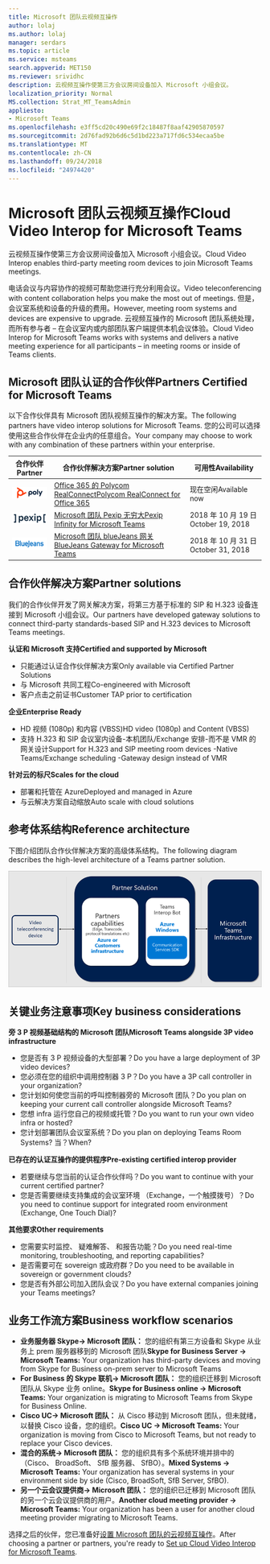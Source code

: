 ```yaml
---
title: Microsoft 团队云视频互操作
author: lolaj
ms.author: lolaj
manager: serdars
ms.topic: article
ms.service: msteams
search.appverid: MET150
ms.reviewer: srividhc
description: 云视频互操作使第三方会议房间设备加入 Microsoft 小组会议。
localization_priority: Normal
MS.collection: Strat_MT_TeamsAdmin
appliesto:
- Microsoft Teams
ms.openlocfilehash: e3ff5cd20c490e69f2c18487f8aaf42905870597
ms.sourcegitcommit: 2d76fad92b6d6c5d1bd223a717fd6c534ecaa5be
ms.translationtype: MT
ms.contentlocale: zh-CN
ms.lasthandoff: 09/24/2018
ms.locfileid: "24974420"
---
```

# <a name="cloud-video-interop-for-microsoft-teams"></a><span data-ttu-id="4b061-103">Microsoft 团队云视频互操作</span><span class="sxs-lookup"><span data-stu-id="4b061-103">Cloud Video Interop for Microsoft Teams</span></span>

<span data-ttu-id="4b061-104">云视频互操作使第三方会议房间设备加入 Microsoft 小组会议。</span><span class="sxs-lookup"><span data-stu-id="4b061-104">Cloud Video Interop enables third-party meeting room devices to join Microsoft Teams meetings.</span></span>

<span data-ttu-id="4b061-105">电话会议与内容协作的视频可帮助您进行充分利用会议。</span><span class="sxs-lookup"><span data-stu-id="4b061-105">Video teleconferencing with content collaboration helps you make the most out of meetings.</span></span> <span data-ttu-id="4b061-106">但是，会议室系统和设备的升级的费用。</span><span class="sxs-lookup"><span data-stu-id="4b061-106">However, meeting room systems and devices are expensive to upgrade.</span></span> <span data-ttu-id="4b061-107">云视频互操作的 Microsoft 团队系统处理，而所有参与者 – 在会议室内或内部团队客户端提供本机会议体验。</span><span class="sxs-lookup"><span data-stu-id="4b061-107">Cloud Video Interop for Microsoft Teams works with systems and delivers a native meeting experience for all participants – in meeting rooms or inside of Teams clients.</span></span> 

## <a name="partners-certified-for-microsoft-teams"></a><span data-ttu-id="4b061-108">Microsoft 团队认证的合作伙伴</span><span class="sxs-lookup"><span data-stu-id="4b061-108">Partners Certified for Microsoft Teams</span></span>

<span data-ttu-id="4b061-109">以下合作伙伴具有 Microsoft 团队视频互操作的解决方案。</span><span class="sxs-lookup"><span data-stu-id="4b061-109">The following partners have video interop solutions for Microsoft Teams.</span></span> <span data-ttu-id="4b061-110">您的公司可以选择使用这些合作伙伴在企业内的任意组合。</span><span class="sxs-lookup"><span data-stu-id="4b061-110">Your company may choose to work with any combination of these partners within your enterprise.</span></span> 


|<span data-ttu-id="4b061-111">合作伙伴</span><span class="sxs-lookup"><span data-stu-id="4b061-111">Partner</span></span>|<span data-ttu-id="4b061-112">合作伙伴解决方案</span><span class="sxs-lookup"><span data-stu-id="4b061-112">Partner solution</span></span>|<span data-ttu-id="4b061-113">可用性</span><span class="sxs-lookup"><span data-stu-id="4b061-113">Availability</span></span>|
|----|---|----|
|![Polycom RealConnect](media/polycom.png) | <span data-ttu-id="4b061-115"><a href="https://aka.ms/PolycomRealConnect" target="_blank">Office 365 的 Polycom RealConnect</a></span><span class="sxs-lookup"><span data-stu-id="4b061-115"><a href="https://aka.ms/PolycomRealConnect" target="_blank">Polycom RealConnect for Office 365</a></span></span> |<span data-ttu-id="4b061-116">现在空闲</span><span class="sxs-lookup"><span data-stu-id="4b061-116">Available now</span></span>|
|![Pexip 无穷大](media/pexip.png)| <span data-ttu-id="4b061-118"><a href="https://aka.ms/PexipInfinity" target="_blank">Microsoft 团队 Pexip 无穷大</a></span><span class="sxs-lookup"><span data-stu-id="4b061-118"><a href="https://aka.ms/PexipInfinity" target="_blank">Pexip Infinity for Microsoft Teams</a></span></span> | <span data-ttu-id="4b061-119">2018 年 10 月 19 日</span><span class="sxs-lookup"><span data-stu-id="4b061-119">October 19, 2018</span></span>|
|![BlueJeans 网关](media/bluejeans.png)| <span data-ttu-id="4b061-121"><a href="https://aka.ms/BluejeansGateway" target="_blank">Microsoft 团队 blueJeans 网关</a></span><span class="sxs-lookup"><span data-stu-id="4b061-121"><a href="https://aka.ms/BluejeansGateway" target="_blank">BlueJeans Gateway for Microsoft Teams</a></span></span> | <span data-ttu-id="4b061-122">2018 年 10 月 31 日</span><span class="sxs-lookup"><span data-stu-id="4b061-122">October 31, 2018</span></span>|

## <a name="partner-solutions"></a><span data-ttu-id="4b061-123">合作伙伴解决方案</span><span class="sxs-lookup"><span data-stu-id="4b061-123">Partner solutions</span></span>

<span data-ttu-id="4b061-124">我们的合作伙伴开发了网关解决方案，将第三方基于标准的 SIP 和 H.323 设备连接到 Microsoft 小组会议。</span><span class="sxs-lookup"><span data-stu-id="4b061-124">Our partners have developed gateway solutions to connect third-party standards-based SIP and H.323 devices to Microsoft Teams meetings.</span></span>  
 
<span data-ttu-id="4b061-125">**认证和 Microsoft 支持**</span><span class="sxs-lookup"><span data-stu-id="4b061-125">**Certified and supported by Microsoft**</span></span>

- <span data-ttu-id="4b061-126">只能通过认证合作伙伴解决方案</span><span class="sxs-lookup"><span data-stu-id="4b061-126">Only available via Certified Partner Solutions</span></span>
- <span data-ttu-id="4b061-127">与 Microsoft 共同工程</span><span class="sxs-lookup"><span data-stu-id="4b061-127">Co-engineered with Microsoft</span></span>
- <span data-ttu-id="4b061-128">客户点击之前证书</span><span class="sxs-lookup"><span data-stu-id="4b061-128">Customer TAP prior to certification</span></span>

<span data-ttu-id="4b061-129">**企业**</span><span class="sxs-lookup"><span data-stu-id="4b061-129">**Enterprise Ready**</span></span>

- <span data-ttu-id="4b061-130">HD 视频 (1080p) 和内容 (VBSS)</span><span class="sxs-lookup"><span data-stu-id="4b061-130">HD video (1080p) and Content (VBSS)</span></span>
- <span data-ttu-id="4b061-131">支持 H.323 和 SIP 会议室内设备-本机团队/Exchange 安排-而不是 VMR 的网关设计</span><span class="sxs-lookup"><span data-stu-id="4b061-131">Support for H.323 and SIP meeting room devices -Native Teams/Exchange scheduling -Gateway design instead of VMR</span></span>

<span data-ttu-id="4b061-132">**针对云的标尺**</span><span class="sxs-lookup"><span data-stu-id="4b061-132">**Scales for the cloud**</span></span>

- <span data-ttu-id="4b061-133">部署和托管在 Azure</span><span class="sxs-lookup"><span data-stu-id="4b061-133">Deployed and managed in Azure</span></span>
- <span data-ttu-id="4b061-134">与云解决方案自动缩放</span><span class="sxs-lookup"><span data-stu-id="4b061-134">Auto scale with cloud solutions</span></span>

 
## <a name="reference-architecture"></a><span data-ttu-id="4b061-135">参考体系结构</span><span class="sxs-lookup"><span data-stu-id="4b061-135">Reference architecture</span></span>

<span data-ttu-id="4b061-136">下图介绍团队合作伙伴解决方案的高级体系结构。</span><span class="sxs-lookup"><span data-stu-id="4b061-136">The following diagram describes the high-level architecture of a Teams partner solution.</span></span>

![团队云视频互操作合作伙伴解决方案](media/teams-cloud-video-interop-partner-solution.png)

## <a name="key-business-considerations"></a><span data-ttu-id="4b061-138">关键业务注意事项</span><span class="sxs-lookup"><span data-stu-id="4b061-138">Key business considerations</span></span>

<span data-ttu-id="4b061-139">**旁 3 P 视频基础结构的 Microsoft 团队**</span><span class="sxs-lookup"><span data-stu-id="4b061-139">**Microsoft Teams alongside 3P video infrastructure**</span></span>

- <span data-ttu-id="4b061-140">您是否有 3 P 视频设备的大型部署？</span><span class="sxs-lookup"><span data-stu-id="4b061-140">Do you have a large deployment of 3P video devices?</span></span>
- <span data-ttu-id="4b061-141">您必须在您的组织中调用控制器 3 P？</span><span class="sxs-lookup"><span data-stu-id="4b061-141">Do you have a 3P call controller in your organization?</span></span>
- <span data-ttu-id="4b061-142">您计划如何使您当前的呼叫控制器旁的 Microsoft 团队？</span><span class="sxs-lookup"><span data-stu-id="4b061-142">Do you plan on keeping your current call controller alongside Microsoft Teams?</span></span>
- <span data-ttu-id="4b061-143">您想 infra 运行您自己的视频或托管？</span><span class="sxs-lookup"><span data-stu-id="4b061-143">Do you want to run your own video infra or hosted?</span></span> 
- <span data-ttu-id="4b061-144">您计划部署团队会议室系统？</span><span class="sxs-lookup"><span data-stu-id="4b061-144">Do you plan on deploying Teams Room Systems?</span></span> <span data-ttu-id="4b061-145">当？</span><span class="sxs-lookup"><span data-stu-id="4b061-145">When?</span></span>

<span data-ttu-id="4b061-146">**已存在的认证互操作的提供程序**</span><span class="sxs-lookup"><span data-stu-id="4b061-146">**Pre-existing certified interop provider**</span></span>

- <span data-ttu-id="4b061-147">若要继续与您当前的认证合作伙伴吗？</span><span class="sxs-lookup"><span data-stu-id="4b061-147">Do you want to continue with your current certified partner?</span></span>
- <span data-ttu-id="4b061-148">您是否需要继续支持集成的会议室环境 （Exchange，一个触摸拨号）？</span><span class="sxs-lookup"><span data-stu-id="4b061-148">Do you need to continue support for integrated room environment (Exchange, One Touch Dial)?</span></span>

<span data-ttu-id="4b061-149">**其他要求**</span><span class="sxs-lookup"><span data-stu-id="4b061-149">**Other requirements**</span></span>

- <span data-ttu-id="4b061-150">您需要实时监控、 疑难解答、 和报告功能？</span><span class="sxs-lookup"><span data-stu-id="4b061-150">Do you need real-time monitoring, troubleshooting, and reporting capabilities?</span></span>
- <span data-ttu-id="4b061-151">是否需要可在 sovereign 或政府群？</span><span class="sxs-lookup"><span data-stu-id="4b061-151">Do you need to be available in sovereign or government clouds?</span></span>
- <span data-ttu-id="4b061-152">您是否有外部公司加入团队会议？</span><span class="sxs-lookup"><span data-stu-id="4b061-152">Do you have external companies joining your Teams meetings?</span></span> 

## <a name="business-workflow-scenarios"></a><span data-ttu-id="4b061-153">业务工作流方案</span><span class="sxs-lookup"><span data-stu-id="4b061-153">Business workflow scenarios</span></span>

- <span data-ttu-id="4b061-154">**业务服务器 Skype-> Microsoft 团队：** 您的组织有第三方设备和 Skype 从业务上 prem 服务器移到的 Microsoft 团队</span><span class="sxs-lookup"><span data-stu-id="4b061-154">**Skype for Business Server -> Microsoft Teams:** Your organization has third-party devices and moving from Skype for Business on-prem server to Microsoft Teams</span></span>  
- <span data-ttu-id="4b061-155">**For Business 的 Skype 联机-> Microsoft 团队：** 您的组织迁移到 Microsoft 团队从 Skype 业务 online。</span><span class="sxs-lookup"><span data-stu-id="4b061-155">**Skype for Business online -> Microsoft Teams:** Your organization is migrating to Microsoft Teams from Skype for Business Online.</span></span>
- <span data-ttu-id="4b061-156">**Cisco UC-> Microsoft 团队：** 从 Cisco 移动到 Microsoft 团队，但未就绪，以替换 Cisco 设备，您的组织。</span><span class="sxs-lookup"><span data-stu-id="4b061-156">**Cisco UC -> Microsoft Teams:** Your organization is moving from Cisco to Microsoft Teams, but not ready to replace your Cisco devices.</span></span>
- <span data-ttu-id="4b061-157">**混合的系统-> Microsoft 团队：** 您的组织具有多个系统环境并排中的 （Cisco、 BroadSoft、 SfB 服务器、 SfBO）。</span><span class="sxs-lookup"><span data-stu-id="4b061-157">**Mixed Systems -> Microsoft Teams:** Your organization has several systems in your environment side by side (Cisco, BroadSoft, SfB Server, SfBO).</span></span>
- <span data-ttu-id="4b061-158">**另一个云会议提供商-> Microsoft 团队：** 您的组织已迁移到 Microsoft 团队的另一个云会议提供商的用户。</span><span class="sxs-lookup"><span data-stu-id="4b061-158">**Another cloud meeting provider -> Microsoft Teams:** Your organization has been a user for another cloud meeting provider migrating to Microsoft Teams.</span></span>


<span data-ttu-id="4b061-159">选择之后的伙伴，您已准备好[设置 Microsoft 团队的云视频互操作](cloud-video-interop-for-teams-set-up.md)。</span><span class="sxs-lookup"><span data-stu-id="4b061-159">After choosing a partner or partners, you're ready to [Set up Cloud Video Interop for Microsoft Teams](cloud-video-interop-for-teams-set-up.md).</span></span> 